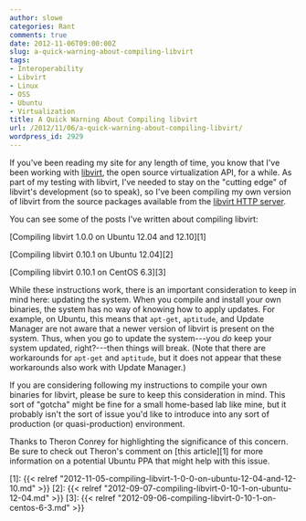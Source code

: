```yaml
---
author: slowe
categories: Rant
comments: true
date: 2012-11-06T09:00:00Z
slug: a-quick-warning-about-compiling-libvirt
tags:
- Interoperability
- Libvirt
- Linux
- OSS
- Ubuntu
- Virtualization
title: A Quick Warning About Compiling libvirt
url: /2012/11/06/a-quick-warning-about-compiling-libvirt/
wordpress_id: 2929
---
```


If you've been reading my site for any length of time, you know that I've been working with [libvirt](http://libvirt.org/), the open source virtualization API, for a while. As part of my testing with libvirt, I've needed to stay on the "cutting edge" of libvirt's development (so to speak), so I've been compiling my own version of libvirt from the source packages available from the [libvirt HTTP server](http://libvirt.org/sources/).

You can see some of the posts I've written about compiling libvirt:

[Compiling libvirt 1.0.0 on Ubuntu 12.04 and 12.10][1]  

[Compiling libvirt 0.10.1 on Ubuntu 12.04][2]  

[Compiling libvirt 0.10.1 on CentOS 6.3][3]

While these instructions work, there is an important consideration to keep in mind here: updating the system. When you compile and install your own binaries, the system has no way of knowing how to apply updates. For example, on Ubuntu, this means that `apt-get`, `aptitude`, and Update Manager are not aware that a newer version of libvirt is present on the system. Thus, when you go to update the system---you _do_ keep your system updated, right?---then things will break. (Note that there are workarounds for `apt-get` and `aptitude`, but it does not appear that these workarounds also work with Update Manager.)

If you are considering following my instructions to compile your own binaries for libvirt, please be sure to keep this consideration in mind. This sort of "gotcha" might be fine for a small home-based lab like mine, but it probably isn't the sort of issue you'd like to introduce into any sort of production (or quasi-production) environment.

Thanks to Theron Conrey for highlighting the significance of this concern. Be sure to check out Theron's comment on [this article][1] for more information on a potential Ubuntu PPA that might help with this issue.

[1]: {{< relref "2012-11-05-compiling-libvirt-1-0-0-on-ubuntu-12-04-and-12-10.md" >}}
[2]: {{< relref "2012-09-07-compiling-libvirt-0-10-1-on-ubuntu-12-04.md" >}}
[3]: {{< relref "2012-09-06-compiling-libvirt-0-10-1-on-centos-6-3.md" >}}
